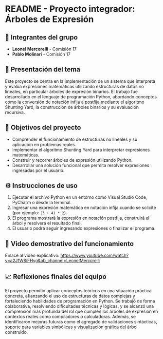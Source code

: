 # README - Proyecto integrador: Árboles de Expresión

## 👥 Integrantes del grupo
- **Leonel Mercorelli** - Comisión 17
- **Pablo Molinari** - Comisión 17

## 📘 Presentación del tema
Este proyecto se centra en la implementación de un sistema que interpreta y evalúa expresiones matemáticas utilizando estructuras de datos no lineales, en particular árboles de expresión binarios. El trabajo fue desarrollado en el lenguaje de programación Python, abordando conceptos como la conversión de notación infija a postfija mediante el algoritmo Shunting Yard, la construcción de árboles binarios y su evaluación recursiva.

## 🎯 Objetivos del proyecto
- Comprender el funcionamiento de estructuras no lineales y su aplicación en problemas reales.
- Implementar el algoritmo Shunting Yard para interpretar expresiones matemáticas.
- Construir y recorrer árboles de expresión utilizando Python.
- Desarrollar una solución funcional que permita resolver expresiones ingresadas por el usuario.

## ⚙️ Instrucciones de uso
1. Ejecutar el archivo Python en un entorno como Visual Studio Code, PyCharm o desde la terminal.
2. Ingresar una expresión matemática en notación infija cuando se solicite (por ejemplo: `(3 + 4) * 2`).
3. El programa mostrará la expresión en notación postfija, construirá el árbol y resolverá el resultado final.
4. El usuario podrá seguir ingresando expresiones o finalizar el programa.

## 🎥 Video demostrativo del funcionamiento
Enlace al video explicativo: https://www.youtube.com/watch?v=a2J1WSiFHyg&ab_channel=LeonelMercorelli

## 📈 Reflexiones finales del equipo
El proyecto permitió aplicar conceptos teóricos en una situación práctica concreta, afianzando el uso de estructuras de datos complejas y fortaleciendo habilidades de programación en Python. Se trabajó de forma colaborativa, resolviendo dificultades técnicas y lógicas, y se alcanzó una comprensión más profunda del rol que cumplen los árboles de expresión en contextos reales como compiladores o calculadoras. Además, se identificaron mejoras futuras como el agregado de validaciones sintácticas, soporte para variables simbólicas y visualización gráfica del árbol construido.
